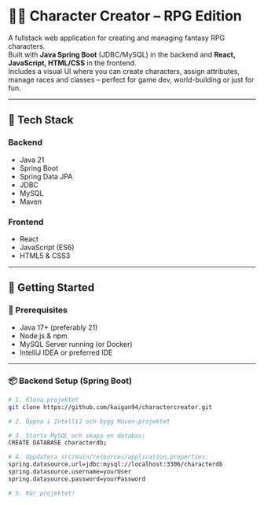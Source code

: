 # 🧙‍♂️ Character Creator – RPG Edition

A fullstack web application for creating and managing fantasy RPG characters.  
Built with **Java Spring Boot** (JDBC/MySQL) in the backend and **React, JavaScript, HTML/CSS** in the frontend.  
Includes a visual UI where you can create characters, assign attributes, manage races and classes – perfect for game dev, world-building or just for fun.

---

## 🧰 Tech Stack

### Backend
- Java 21
- Spring Boot
- Spring Data JPA
- JDBC
- MySQL
- Maven

### Frontend
- React
- JavaScript (ES6)
- HTML5 & CSS3

---

## 🚀 Getting Started

### 🔧 Prerequisites
- Java 17+ (preferably 21)
- Node.js & npm
- MySQL Server running (or Docker)
- IntelliJ IDEA or preferred IDE

---

### 📦 Backend Setup (Spring Boot)

```bash
# 1. Klona projektet
git clone https://github.com/kaigan94/charactercreator.git

# 2. Öppna i IntelliJ och bygg Maven-projektet

# 3. Starta MySQL och skapa en databas:
CREATE DATABASE characterdb;

# 4. Uppdatera src/main/resources/application.properties:
spring.datasource.url=jdbc:mysql://localhost:3306/characterdb
spring.datasource.username=yourUser
spring.datasource.password=yourPassword

# 5. Kör projektet!
